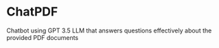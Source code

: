 # ChatPDF
Chatbot using GPT 3.5 LLM that answers questions effectively about the provided PDF documents
